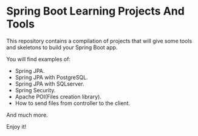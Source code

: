 # Spring Boot Learning Projects And Tools
This repository contains a compilation of projects that will give some tools and skeletons to build your Spring Boot app. 

You will find examples of:
* Spring JPA.
* Spring JPA with PostgreSQL.
* Spring JPA with SQLserver.
* Spring Security.
* Apache POI(Files creation library).
* How to send files from controller to the client.

And much more. 

Enjoy it!
